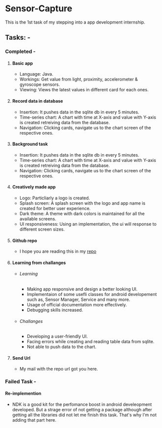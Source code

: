 # Sensor-Capture
This is the 1st task of my stepping into a app development internship.

## Tasks: -
<h3>Completed -</h3> 
<ol>
  <li>
    <h4>Basic app</h4>
    <ul>
      <li>Language: Java.</li>
      <li>Workings: Get value from light, proximity, accelerometer & gyroscope sensors.</li>
      <li>Viewing: Views the latest values in different card for each ones.</li>
    </ul>
  </li>
  <li>
    <h4>Record data in database</h4>
    <ul>
      <li>Insertion: It pushes data in the sqlite db in every 5 minutes.</li>
      <li>Time-series chart: A chart with time at X-axis and value with Y-axis is created retreiving data from the database.</li>
      <li>Navigation: Clicking cards, navigate us to the chart screen of the respective ones.</li>
    </ul>
  </li>
  <li>
    <h4>Background task</h4>
    <ul>
      <li>Insertion: It pushes data in the sqlite db in every 5 minutes.</li>
      <li>Time-series chart: A chart with time at X-axis and value with Y-axis is created retreiving data from the database.</li>
      <li>Navigation: Clicking cards, navigate us to the chart screen of the respective ones.</li>
    </ul>
  </li>
  <li>
    <h4>Creatively made app</h4>
    <ul>
      <li>Logo: Particliarly a logo is created.</li>
      <li>Splash screen: A splash screen with the logo and app name is created for better user experience.</li>
      <li>Dark theme: A theme with dark colors is maintained for all the available screens.</li>
      <li>UI responsiveness: Using an implementation, the ui will response to different screen sizes.</li>
    </ul>
  </li>
  <li>
    <h4>Github repo</h4>
    <ul>
      <li>I hope you are reading this in my <a href="https://github.com/Neloy-Barman/Sensor-Capture">repo</a></li>
    </ul>
  </li>
  <li>
    <h4>Learning from challanges</h4>
    <ul>
      <li>
           <h6>Learning</h6>
           <ul>
             <li>Making app responsive and design a better looking UI.</li>
             <li>Implementaion of some usefli classes for android developement such as, Sensor Manager, Service and many more.</li>
             <li>Usage of official documentation more effectively.</li>
             <li>Debugging skills increased. </li>
           </ul>
      </li>
      <li>
           <h6>Challanges</h6>
           <ul>
             <li>Developing a user-friendly UI.</li>
             <li>Facing errors while creating and reading table data from sqlite.</li>
             <li>Not able to push data to the chart.</li>
           </ul>
      </li>
    </ul>
  </li>
  <li>
    <h4>Send Url</h4>
    <ul>
      <li>My mail with the repo url got you here.</li>
    </ul>
  </li>
</ol>

<h3>Failed Task -</h3>
<h4>Re-implemention</h4>
<ul>
  <li>
    <a>NDK is a good kit for the perfomance boost in android develeopment developed.
     But a strage error of not getting a package although after getting all the libraries did not let me finish this task.
     That's why I'm not adding that part here. </a>
  </li>
</ul>
